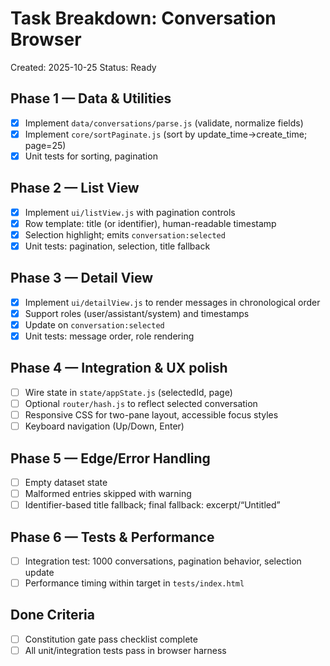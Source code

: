 # Task Breakdown: Conversation Browser

Created: 2025-10-25
Status: Ready

## Phase 1 — Data & Utilities
- [x] Implement `data/conversations/parse.js` (validate, normalize fields)
- [x] Implement `core/sortPaginate.js` (sort by update_time→create_time; page=25)
- [x] Unit tests for sorting, pagination

## Phase 2 — List View
- [x] Implement `ui/listView.js` with pagination controls
- [x] Row template: title (or identifier), human-readable timestamp
- [x] Selection highlight; emits `conversation:selected`
- [x] Unit tests: pagination, selection, title fallback

## Phase 3 — Detail View
- [x] Implement `ui/detailView.js` to render messages in chronological order
- [x] Support roles (user/assistant/system) and timestamps
- [x] Update on `conversation:selected`
- [x] Unit tests: message order, role rendering

## Phase 4 — Integration & UX polish
- [ ] Wire state in `state/appState.js` (selectedId, page)
- [ ] Optional `router/hash.js` to reflect selected conversation
- [ ] Responsive CSS for two-pane layout, accessible focus styles
- [ ] Keyboard navigation (Up/Down, Enter)

## Phase 5 — Edge/Error Handling
- [ ] Empty dataset state
- [ ] Malformed entries skipped with warning
- [ ] Identifier-based title fallback; final fallback: excerpt/“Untitled”

## Phase 6 — Tests & Performance
- [ ] Integration test: 1000 conversations, pagination behavior, selection update
- [ ] Performance timing within target in `tests/index.html`

## Done Criteria
- [ ] Constitution gate pass checklist complete
- [ ] All unit/integration tests pass in browser harness
